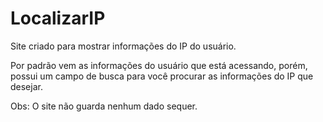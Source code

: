 # LocalizarIP

Site criado para mostrar informações do IP do usuário.

Por padrão vem as informações do usuário que está acessando, porém, possui um campo de busca para você procurar as informações do IP que desejar.

Obs: O site não guarda nenhum dado sequer.
